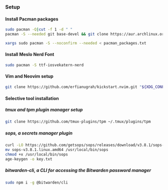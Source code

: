  ### Setup
#### Install Pacman packages
```sh
sudo pacman -Q|cut -f 1 -d " "
pacman -S --needed git base-devel && git clone https://aur.archlinux.org/yay-bin.git && cd yay-bin && makepkg -si
```
```sh
xargs sudo pacman -S --noconfirm --needed < pacman_packages.txt
```
#### Install Meslo Nerd Font

```sh
sudo pacman -S ttf-iosvekatern-nerd
```

#### Vim and Neovim setup

```sh
git clone https://github.com/erfianugrah/kickstart.nvim.git "${XDG_CONFIG_HOME:-$HOME/.config}"/nvim
```

#### Selective tool installation
##### tmux and tpm plugin manager setup

```sh
git clone https://github.com/tmux-plugins/tpm ~/.tmux/plugins/tpm
```

##### sops, a secrets manager plugin

```sh
curl -LO https://github.com/getsops/sops/releases/download/v3.8.1/sops-v3.8.1.linux.amd64
mv sops-v3.8.1.linux.amd64 /usr/local/bin/sops
chmod +x /usr/local/bin/sops
age-keygen -o key.txt
```

##### bitwarden-cli, a CLI for accessing the Bitwarden password manager

```sh
sudo npm i -g @bitwarden/cli
```
